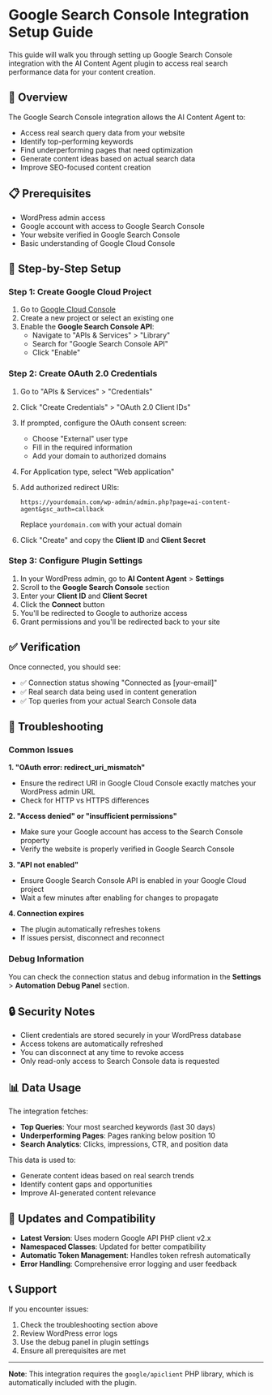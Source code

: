 # Google Search Console Integration Setup Guide

This guide will walk you through setting up Google Search Console integration with the AI Content Agent plugin to access real search performance data for your content creation.

## 🎯 Overview

The Google Search Console integration allows the AI Content Agent to:
- Access real search query data from your website
- Identify top-performing keywords
- Find underperforming pages that need optimization
- Generate content ideas based on actual search data
- Improve SEO-focused content creation

## 📋 Prerequisites

- WordPress admin access
- Google account with access to Google Search Console
- Your website verified in Google Search Console
- Basic understanding of Google Cloud Console

## 🚀 Step-by-Step Setup

### Step 1: Create Google Cloud Project

1. Go to [Google Cloud Console](https://console.cloud.google.com/)
2. Create a new project or select an existing one
3. Enable the **Google Search Console API**:
   - Navigate to "APIs & Services" > "Library"
   - Search for "Google Search Console API"
   - Click "Enable"

### Step 2: Create OAuth 2.0 Credentials

1. Go to "APIs & Services" > "Credentials"
2. Click "Create Credentials" > "OAuth 2.0 Client IDs"
3. If prompted, configure the OAuth consent screen:
   - Choose "External" user type
   - Fill in the required information
   - Add your domain to authorized domains
4. For Application type, select "Web application"
5. Add authorized redirect URIs:
   ```
   https://yourdomain.com/wp-admin/admin.php?page=ai-content-agent&gsc_auth=callback
   ```
   Replace `yourdomain.com` with your actual domain

6. Click "Create" and copy the **Client ID** and **Client Secret**

### Step 3: Configure Plugin Settings

1. In your WordPress admin, go to **AI Content Agent** > **Settings**
2. Scroll to the **Google Search Console** section
3. Enter your **Client ID** and **Client Secret**
4. Click the **Connect** button
5. You'll be redirected to Google to authorize access
6. Grant permissions and you'll be redirected back to your site

## ✅ Verification

Once connected, you should see:
- ✅ Connection status showing "Connected as [your-email]"
- ✅ Real search data being used in content generation
- ✅ Top queries from your actual Search Console data

## 🔧 Troubleshooting

### Common Issues

**1. "OAuth error: redirect_uri_mismatch"**
- Ensure the redirect URI in Google Cloud Console exactly matches your WordPress admin URL
- Check for HTTP vs HTTPS differences

**2. "Access denied" or "insufficient permissions"**
- Make sure your Google account has access to the Search Console property
- Verify the website is properly verified in Google Search Console

**3. "API not enabled"**
- Ensure Google Search Console API is enabled in your Google Cloud project
- Wait a few minutes after enabling for changes to propagate

**4. Connection expires**
- The plugin automatically refreshes tokens
- If issues persist, disconnect and reconnect

### Debug Information

You can check the connection status and debug information in the **Settings** > **Automation Debug Panel** section.

## 🔒 Security Notes

- Client credentials are stored securely in your WordPress database
- Access tokens are automatically refreshed
- You can disconnect at any time to revoke access
- Only read-only access to Search Console data is requested

## 📊 Data Usage

The integration fetches:
- **Top Queries**: Your most searched keywords (last 30 days)
- **Underperforming Pages**: Pages ranking below position 10
- **Search Analytics**: Clicks, impressions, CTR, and position data

This data is used to:
- Generate content ideas based on real search trends
- Identify content gaps and opportunities
- Improve AI-generated content relevance

## 🔄 Updates and Compatibility

- **Latest Version**: Uses modern Google API PHP client v2.x
- **Namespaced Classes**: Updated for better compatibility
- **Automatic Token Management**: Handles token refresh automatically
- **Error Handling**: Comprehensive error logging and user feedback

## 📞 Support

If you encounter issues:
1. Check the troubleshooting section above
2. Review WordPress error logs
3. Use the debug panel in plugin settings
4. Ensure all prerequisites are met

---

**Note**: This integration requires the `google/apiclient` PHP library, which is automatically included with the plugin.